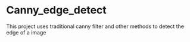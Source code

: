 # Canny_edge_detect
This project uses traditional canny filter and other methods to detect the edge of a image
